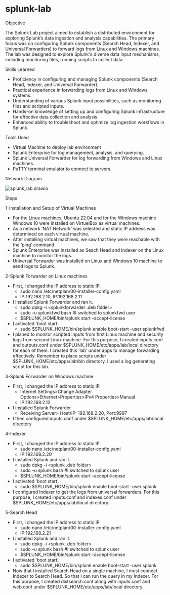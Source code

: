 # splunk-lab

Objective

The Splunk Lab project aimed to establish a distributed environment for exploring Splunk’s data ingestion and analysis capabilities. The primary focus was on configuring Splunk components (Search Head, Indexer, and Universal Forwarders) to forward logs from Linux and Windows machines. The lab was designed to explore Splunk's diverse data input mechanisms, including monitoring files, running scripts to collect data.

Skills Learned

- Proficiency in configuring and managing Splunk components (Search Head, Indexer, and Universal Forwarder).
- Practical experience in forwarding logs from Linux and Windows systems.
- Understanding of various Splunk input possibilities, such as monitoring files and scripted inputs.
- Hands-on knowledge of setting up and configuring Splunk infrastructure for effective data collection and analysis.
- Enhanced ability to troubleshoot and optimize log ingestion workflows in Splunk.

Tools Used

- Virtual Machine to deploy lab environment
- Splunk Enterprise for log management, analysis, and querying.
- Splunk Universal Forwarder for log forwarding from Windows and Linux machines.
- PuTTY terminal emulator to connect to servers.

Network Diagram

![splunk_lab drawio](https://github.com/user-attachments/assets/259e2b7d-bd00-42ea-a4e0-bcb41c588ea6)

Steps

1-Installation and Setup of Virtual Machines
- For the Linux machines, Ubuntu 22.04 and for the Windows machine Windows 10 were installed on VirtuelBox as virtual machines.
- As a network ‘NAT Network' was selected and static IP address was determined on each virtual machine.
- After installing virtual machines, we saw that they were reachable with the ‘ping’ command.
- Splunk Enterprise was installed as Seach Head and Indexer on the Linux machine to monitor the logs.
- Universal Forwarder was installed on Linux and Windows 10 machine to send logs to Splunk.

2-Splunk Forwarder on Linux machines
- First, I changed the IP address to static IP.
  - sudo nano /etc/netplan/00-installer-config.yaml
  - IP:192.168.2.10, IP:192.168.2.11
- I installed Splunk Forwarder and ran it.
  - sudo dpkg -i <splunkforwarder .deb folder>
  - sudo –u splunkfwd bash #I switched to splunkfwd user
  - $SPLUNK_HOME/bin/splunk start –accept-license
- I activated 'boot start'.
  - sudo $SPLUNK_HOME/bin/splunk enable boot-start -user splunkfwd
- I planed to monitor scripted inputs from first Linux machine and security logs from second Linux machine. For this purpose, I created inputs.conf and outputs.conf under $SPLUNK_HOME/etc/apps/lab/local directory for each of them. I created this 'lab' under apps to manage forwarding effectively. Remember to place scripts under $SPLUNK_HOME/etc/apps/lab/bin directory. I used a log generating script for this lab.

3-Splunk Forwarder on Windows machine
- First, I changed the IP address to static IP.
  - Internet Settings>Change Adapter Options>Ethernet>Properties>IPv4 Properties>Manual
  - IP:192.168.2.12
- I installed Splunk Forwarder
  - Receiving Server> Host/IP: 192.168.2.20, Port:9997
- I then configured inputs.conf under $SPLUNK_HOME/etc/apps/lab/local directory

4-Indexer
- First, I changed the IP address to static IP.
  - sudo nano /etc/netplan/00-installer-config.yaml
  - IP:192.168.2.20
- I installed Splunk and ran it.
  - sudo dpkg -i <splunk .deb folder>
  - sudo –u splunk bash #I switched to splunk user
  - $SPLUNK_HOME/bin/splunk start –accept-license
- I activated 'boot start'.
  - sudo $SPLUNK_HOME/bin/splunk enable boot-start -user splunk
- I configured Indexer to get the logs from universal forwarders. For this purpose, I created inputs.conf and indexes.conf under $SPLUNK_HOME/etc/apps/lab/local directory.

5-Search Head
- First, I changed the IP address to static IP.
  - sudo nano /etc/netplan/00-installer-config.yaml
  - IP:192.168.2.21
- I installed Splunk and ran it.
  - sudo dpkg -i <splunk .deb folder>
  - sudo –u splunk bash #I switched to splunk user
  - $SPLUNK_HOME/bin/splunk start –accept-license
- I activated 'boot start'.
  - sudo $SPLUNK_HOME/bin/splunk enable boot-start -user splunk
- Now that I installed Search Head on a single machine, I must connect Indexer to Search Head. So that I can run the query in my Indexer. For this purpose, I created distsearch.conf along with inputs.conf and web.conf under $SPLUNK_HOME/etc/apps/lab/local directory.
